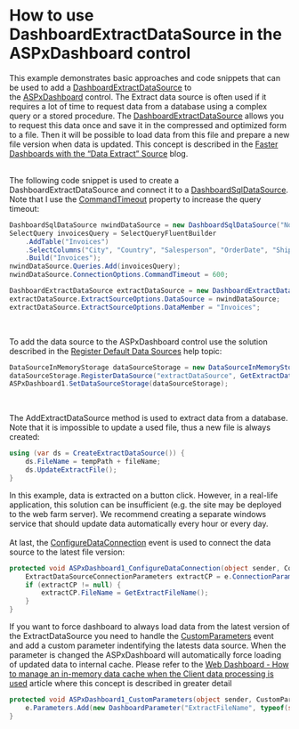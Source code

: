 # How to use DashboardExtractDataSource in the ASPxDashboard control


<p>This example demonstrates basic approaches and code snippets that can be used to add a <a href="https://documentation.devexpress.com/Dashboard/clsDevExpressDashboardCommonDashboardExtractDataSourcetopic.aspx">DashboardExtractDataSource</a> to the <a href="https://documentation.devexpress.com/Dashboard/clsDevExpressDashboardWebASPxDashboardtopic.aspx">ASPxDashboard</a> control. The Extract data source is often used if it requires a lot of time to request data from a database using a complex query or a stored procedure. The <a href="https://documentation.devexpress.com/Dashboard/clsDevExpressDashboardCommonDashboardExtractDataSourcetopic.aspx">DashboardExtractDataSource</a> allows you to request this data once and save it in the compressed and optimized form to a file. Then it will be possible to load data from this file and prepare a new file version when data is updated. This concept is described in the <a href="https://community.devexpress.com/blogs/news/archive/2016/08/16/faster-dashboards-with-the-data-extract-source.aspx">Faster Dashboards with the “Data Extract” Source</a> blog.</p>
<p><br>The following code snippet is used to create a DashboardExtractDataSource and connect it to a <a href="https://documentation.devexpress.com/Dashboard/clsDevExpressDashboardCommonDashboardSqlDataSourcetopic.aspx">DashboardSqlDataSource</a>. Note that I use the <a href="https://documentation.devexpress.com/CoreLibraries/DevExpressDataAccessSqlConnectionOptions_CommandTimeouttopic.aspx">CommandTimeout</a> property to increase the query timeout:</p>


```cs
DashboardSqlDataSource nwindDataSource = new DashboardSqlDataSource("Northwind Invoices", "nwindConnection");
SelectQuery invoicesQuery = SelectQueryFluentBuilder
	.AddTable("Invoices")
	.SelectColumns("City", "Country", "Salesperson", "OrderDate", "Shippers.CompanyName", "ProductName", "UnitPrice", "Quantity", "Discount", "ExtendedPrice", "Freight")
	.Build("Invoices");
nwindDataSource.Queries.Add(invoicesQuery);
nwindDataSource.ConnectionOptions.CommandTimeout = 600;

DashboardExtractDataSource extractDataSource = new DashboardExtractDataSource("Invoices Extract Data Source");
extractDataSource.ExtractSourceOptions.DataSource = nwindDataSource;
extractDataSource.ExtractSourceOptions.DataMember = "Invoices";

```


<p> </p>
<p>To add the data source to the ASPxDashboard control use the solution described in the <a href="https://documentation.devexpress.com/Dashboard/CustomDocument116300.aspx">Register Default Data Sources</a> help topic:</p>


```cs
DataSourceInMemoryStorage dataSourceStorage = new DataSourceInMemoryStorage();
dataSourceStorage.RegisterDataSource("extractDataSource", GetExtractDataSource().SaveToXml());
ASPxDashboard1.SetDataSourceStorage(dataSourceStorage);
```


<p> </p>
<p>The AddExtractDataSource method is used to extract data from a database. Note that it is impossible to update a used file, thus a new file is always created:</p>


```cs
using (var ds = CreateExtractDataSource()) {
	ds.FileName = tempPath + fileName;
	ds.UpdateExtractFile();
}
```


<p>In this example, data is extracted on a button click. However, in a real-life application, this solution can be insufficient (e.g. the site may be deployed to the web farm server). We recommend creating a separate windows service that should update data automatically every hour or every day.<br><br>At last, the <a href="https://documentation.devexpress.com/Dashboard/DevExpress.DashboardWeb.ASPxDashboard.ConfigureDataConnection.event">ConfigureDataConnection</a> event is used to connect the data source to the latest file version:</p>


```cs
protected void ASPxDashboard1_ConfigureDataConnection(object sender, ConfigureDataConnectionWebEventArgs e) {
	ExtractDataSourceConnectionParameters extractCP = e.ConnectionParameters as ExtractDataSourceConnectionParameters;
	if (extractCP != null) {
		extractCP.FileName = GetExtractFileName();
	}
}
```

<p>If you want to force dashboard to always load data from the latest version of the ExtractDataSource you need to handle the <a href="https://documentation.devexpress.com/Dashboard/DevExpress.DashboardWeb.ASPxDashboard.CustomParameters.event">CustomParameters</a> event and add a custom parameter indentifying the latests data source. When the parameter is changed the ASPxDashboard will automatically force loading of updated data to internal cache. Please refer to the <a href="https://www.devexpress.com/Support/Center/Question/Details/T520250/">Web Dashboard - How to manage an in-memory data cache when the Client data processing is used</a> article where this concept is described in greater detail</p>


```cs
protected void ASPxDashboard1_CustomParameters(object sender, CustomParametersWebEventArgs e) {
	e.Parameters.Add(new DashboardParameter("ExtractFileName", typeof(string), GetExtractFileName()));
}
```
<p> </p>

<br/>


